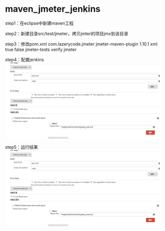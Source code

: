 # maven_jmeter_jenkins
step1：在eclipse中新建maven工程

step2：新建目录src/test/jmeter，拷贝jmter的项目jmx到该目录

step3：修改pom.xml
       <build>
		<plugins>
			<plugin>
				<groupId>com.lazerycode.jmeter</groupId>
				<artifactId>jmeter-maven-plugin</artifactId>
				<version>1.10.1</version>
				<configuration>
					<resultsFileFormat>xml</resultsFileFormat>
					<ignoreResultFailures>true</ignoreResultFailures>
					<testResultsTimestamp>false</testResultsTimestamp>
				</configuration>
				<executions>
					<execution>
						<id>jmeter-tests</id>
						<phase>verify</phase>
						<goals>
							<goal>jmeter</goal>
						</goals>
					</execution>
				</executions>
			</plugin>
		</plugins>
	</build>

step4：配置jenkins
![image](https://github.com/dongxiaobing/maven_jmeter_jenkins/blob/master/pic/jenkins_conf.jpg)

step5：运行结果
![image](https://github.com/dongxiaobing/maven_jmeter_jenkins/blob/master/pic/jenkins_conf.jpg)
